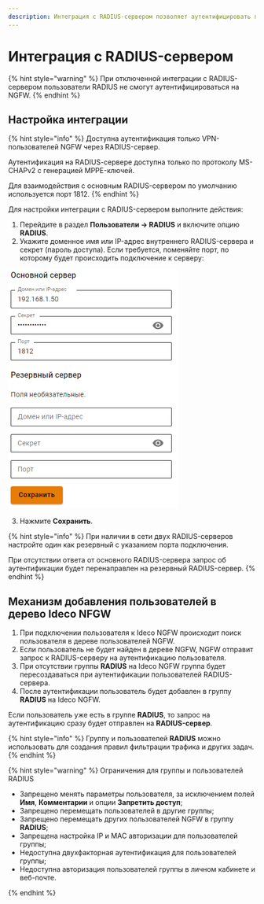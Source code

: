 ```yaml
---
description: Интеграция с RADIUS-сервером позволяет аутентифицировать пользователей, данные о которых хранятся только на RADIUS-сервере или в базах/каталогах, к которым имеет доступ RADIUS-сервер.
---
```


# Интеграция с RADIUS-сервером

{% hint style="warning" %}
При отключенной интеграции с RADIUS-сервером пользователи RADIUS не смогут аутентифицироваться на NGFW.
{% endhint %}

## Настройка интеграции

{% hint style="info" %}
Доступна аутентификация только VPN-пользователей NGFW через RADIUS-сервер. 

Аутентификация на RADIUS-cервере доступна только по протоколу MS-CHAPv2 с генерацией MPPE-ключей.

Для взаимодействия с основным RADIUS-сервером по умолчанию используется порт 1812.
{% endhint %}

Для настройки интеграции с RADIUS-сервером выполните действия:

1. Перейдите в раздел **Пользователи -> RADIUS** и включите опцию **RADIUS**.
2. Укажите доменное имя или IP-адрес внутреннего RADIUS-сервера и секрет (пароль доступа). Если требуется, поменяйте порт, по которому будет происходить подключение к серверу:

![](/.gitbook/assets/radius1.png)

3. Нажмите **Сохранить**.

{% hint style="info" %}
При наличии в сети двух RADIUS-серверов настройте один как резервный с указанием порта подключения.

При отсутствии ответа от основного RADIUS-сервера запрос об аутентификации будет перенаправлен на резервный RADIUS-сервер. 
{% endhint %}

## Механизм добавления пользователей в дерево Ideco NFGW

1. При подключении пользователя к Ideco NGFW происходит поиск пользователя в дереве пользователей NGFW. 
2. Если пользователь не будет найден в дереве NGFW, NGFW отправит запрос к RADIUS-серверу на аутентификацию пользователя.
3. При отсутствии группы **RADIUS** на Ideco NGFW группа будет пересоздаваться при аутентификации пользователей RADIUS-сервера. 
4. После аутентификации пользователь будет добавлен в группу **RADIUS** на Ideco NGFW.

Если пользователь уже есть в группе **RADIUS**, то запрос на аутентификацию сразу будет отправлен на **RADIUS-сервер**.

{% hint style="info" %}
Группу и пользователей **RADIUS** можно использовать для создания правил фильтрации трафика и других задач.
{% endhint %}


{% hint style="warning" %}
Ограничения для группы и пользователей RADIUS

* Запрещено менять параметры пользователя, за исключением полей **Имя**, **Комментарии** и опции **Запретить доступ**;
* Запрещено перемещать пользователей в другие группы;
* Запрещено перемещать других пользователей NGFW в группу **RADIUS**;
* Запрещена настройка IP и MAC авторизации для пользователей группы;
* Недоступна двухфакторная аутентификация для пользователей группы;
* Недоступна авторизация пользователей группы в личном кабинете и веб-почте.

{% endhint %}